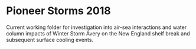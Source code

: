 # Pioneer Storms 2018

Current working folder for investigation into air-sea interactions and water column impacts of Winter Storm Avery on the New England shelf break and subsequent surface cooling events.
